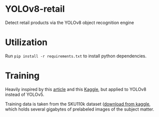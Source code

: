 # YOLOv8-retail
 Detect retail products via the YOLOv8 object recognition engine
# Utilization

Run `pip install -r requirements.txt` to install python dependencies.



# Training

Heavily inspired by this [article](https://medium.com/analytics-vidhya/retail-store-item-detection-using-yolov5-7ba3ddd71b0c) and this [Kaggle](https://www.kaggle.com/code/thedatasith/visualize-sku110k/notebook), but applied to YOLOv8 instead of YOLOv5.

Training data is taken from the SKU110k dataset ([download from kaggle](https://www.kaggle.com/datasets/thedatasith/sku110k-annotations), which holds several gigabytes of prelabeled images of the subject matter.